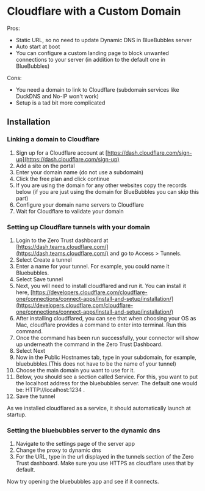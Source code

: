 # Cloudflare with a Custom Domain

Pros:

* Static URL, so no need to update Dynamic DNS in BlueBubbles server
* Auto start at boot
* You can configure a custom landing page to block unwanted connections to your server (in addition to the default one in BlueBubbles)

Cons:

* You need a domain to link to Cloudflare (subdomain services like DuckDNS and No-IP won't work)
* Setup is a tad bit more complicated

## Installation

### **Linking a domain to Cloudflare**

1. Sign up for a Cloudflare account at [https://dash.cloudflare.com/sign-up](https://dash.cloudflare.com/sign-up)
2. Add a site on the portal&#x20;
3. Enter your domain name (do not use a subdomain)&#x20;
4. Click the free plan and click continue&#x20;
5. If you are using the domain for any other websites copy the records below (if you are just using the domain for BlueBubbles you can skip this part)
6. Configure your domain name servers to Cloudflare
7. Wait for Cloudflare to validate your domain

### **Setting up Cloudflare tunnels with your domain**

1. Login to the Zero Trust dashboard at [https://dash.teams.cloudflare.com/](https://dash.teams.cloudflare.com/) and go to Access > Tunnels.
2. Select Create a tunnel
3. Enter a name for your tunnel. For example, you could name it Bluebubbles.
4. Select Save tunnel
5. Next, you will need to install cloudflared and run it. You can install it here, [https://developers.cloudflare.com/cloudflare-one/connections/connect-apps/install-and-setup/installation/](https://developers.cloudflare.com/cloudflare-one/connections/connect-apps/install-and-setup/installation/)
6. After installing cloudflared, you can see that when choosing your OS as Mac, cloudflare provides a command to enter into terminal. Run this command.
7. Once the command has been run successfully, your connector will show up underneath the command in the Zero Trust Dashboard.
8. Select Next
9. Now in the Public Hostnames tab, type in your subdomain, for example, bluebubbles.(This does not have to be the name of your tunnel)
10. Choose the main domain you want to use for it.
11. Below, you should see a section called Service. For this, you want to put the localhost address for the bluebubbles server. The default one would be: HTTP://localhost:1234 .
12. Save the tunnel

As we installed cloudflared as a service, it should automatically launch at startup.

### **Setting the bluebubbles server to the dynamic dns**
1. Navigate to the settings page of the server app
2. Change the proxy to dynamic dns
3. For the URL, type in the url displayed in the tunnels section of the Zero Trust dashboard. Make sure you use HTTPS as cloudflare uses that by default.

Now try opening the bluebubbles app and see if it connects.
